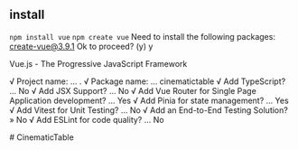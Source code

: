 ## install
`npm install vue`
`npm create vue`
Need to install the following packages:
create-vue@3.9.1
Ok to proceed? (y) y

Vue.js - The Progressive JavaScript Framework

√ Project name: ...   .
√ Package name: ... cinematictable
√ Add TypeScript? ... No 
√ Add JSX Support? ... No 
√ Add Vue Router for Single Page Application development? ... Yes
√ Add Pinia for state management? ... Yes
√ Add Vitest for Unit Testing? ... No
√ Add an End-to-End Testing Solution? » No
√ Add ESLint for code quality? ... No

#   C i n e m a t i c T a b l e  
 